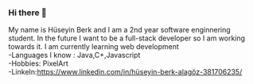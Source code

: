 ### Hi there 👋
My name is Hüseyin Berk and I am a 2nd year software enginnering student. In the future I want to be a full-stack developer so I am working towards it. I am currently learning web development
<br>-Languages I know : Java,C+,Javascript 
<br>-Hobbies: PixelArt
<br>-LinkeIn:https://www.linkedin.com/in/hüseyin-berk-alagöz-381706235/
<!--
**HuseyinBerkAlagoz/HuseyinBerkAlagoz** is a ✨ _special_ ✨ repository because its `README.md` (this file) appears on your GitHub profile.

Here are some ideas to get you started:

- 🔭 I’m currently working on ...
- 🌱 I’m currently learning ...
- 👯 I’m looking to collaborate on ...
- 🤔 I’m looking for help with ...
- 💬 Ask me about ...
- 📫 How to reach me: ...
- 😄 Pronouns: ...
- ⚡ Fun fact: ...
-->
